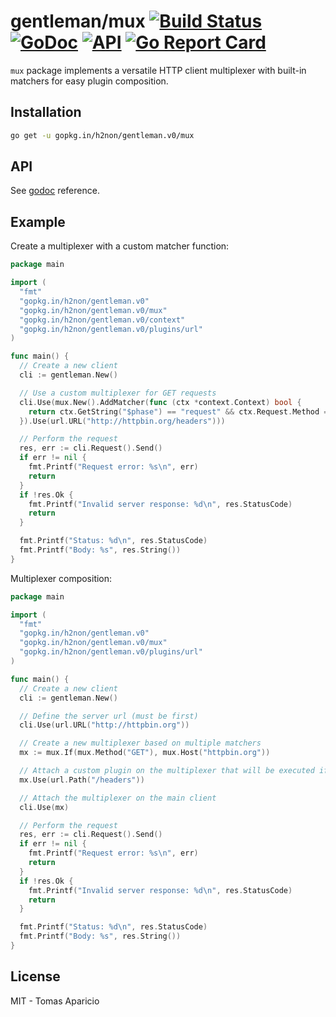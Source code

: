 # gentleman/mux [![Build Status](https://travis-ci.org/h2non/gentleman.png)](https://travis-ci.org/h2non/gentleman) [![GoDoc](https://godoc.org/github.com/h2non/gentleman/mux?status.svg)](https://godoc.org/github.com/h2non/gentleman/mux) [![API](https://img.shields.io/badge/status-stable-green.svg?style=flat)](https://godoc.org/github.com/h2non/gentleman/mux) [![Go Report Card](https://goreportcard.com/badge/github.com/h2non/gentleman/mux)](https://goreportcard.com/report/github.com/h2non/gentleman/mux)

`mux` package implements a versatile HTTP client multiplexer with built-in matchers for easy plugin composition.

## Installation

```bash
go get -u gopkg.in/h2non/gentleman.v0/mux
```

## API

See [godoc](https://godoc.org/github.com/h2non/gentleman/mux) reference.

## Example

Create a multiplexer with a custom matcher function:
```go
package main

import (
  "fmt"
  "gopkg.in/h2non/gentleman.v0"
  "gopkg.in/h2non/gentleman.v0/mux"
  "gopkg.in/h2non/gentleman.v0/context"
  "gopkg.in/h2non/gentleman.v0/plugins/url"
)

func main() {
  // Create a new client
  cli := gentleman.New()

  // Use a custom multiplexer for GET requests
  cli.Use(mux.New().AddMatcher(func (ctx *context.Context) bool {
    return ctx.GetString("$phase") == "request" && ctx.Request.Method == "GET"
  }).Use(url.URL("http://httpbin.org/headers")))

  // Perform the request
  res, err := cli.Request().Send()
  if err != nil {
    fmt.Printf("Request error: %s\n", err)
    return
  }
  if !res.Ok {
    fmt.Printf("Invalid server response: %d\n", res.StatusCode)
    return
  }

  fmt.Printf("Status: %d\n", res.StatusCode)
  fmt.Printf("Body: %s", res.String())
}
```

Multiplexer composition:
```go
package main

import (
  "fmt"
  "gopkg.in/h2non/gentleman.v0"
  "gopkg.in/h2non/gentleman.v0/mux"
  "gopkg.in/h2non/gentleman.v0/plugins/url"
)

func main() {
  // Create a new client
  cli := gentleman.New()

  // Define the server url (must be first)
  cli.Use(url.URL("http://httpbin.org"))

  // Create a new multiplexer based on multiple matchers
  mx := mux.If(mux.Method("GET"), mux.Host("httpbin.org"))

  // Attach a custom plugin on the multiplexer that will be executed if the matchers passes
  mx.Use(url.Path("/headers"))

  // Attach the multiplexer on the main client
  cli.Use(mx)

  // Perform the request
  res, err := cli.Request().Send()
  if err != nil {
    fmt.Printf("Request error: %s\n", err)
    return
  }
  if !res.Ok {
    fmt.Printf("Invalid server response: %d\n", res.StatusCode)
    return
  }

  fmt.Printf("Status: %d\n", res.StatusCode)
  fmt.Printf("Body: %s", res.String())
}
```

## License

MIT - Tomas Aparicio
